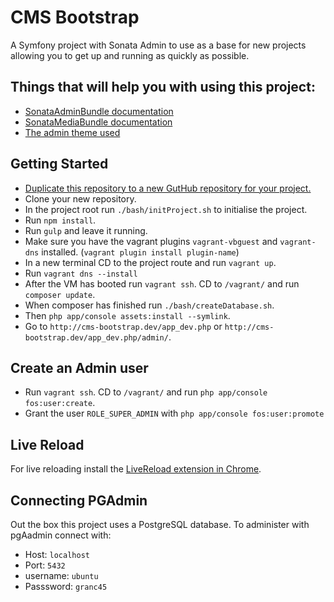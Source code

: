 CMS Bootstrap
========================

A Symfony project with Sonata Admin to use as a base for new projects allowing you to get up and running as quickly as possible.

## Things that will help you with using this project:

* [SonataAdminBundle documentation](http://sonata-project.org/bundles/admin/master/doc/index.html)
* [SonataMediaBundle documentation](http://sonata-project.org/bundles/media/master/doc/index.html)
* [The admin theme used](https://almsaeedstudio.com/themes/AdminLTE/index2.html)


## Getting Started

* [Duplicate this repository to a new GutHub repository for your project.](https://help.github.com/articles/duplicating-a-repository/)
* Clone your new repository.
* In the project root run `./bash/initProject.sh` to initialise the project.
* Run `npm install`.
* Run `gulp` and leave it running.
* Make sure you have the vagrant plugins `vagrant-vbguest` and `vagrant-dns` installed. (`vagrant plugin install plugin-name`)
* In a new terminal CD to the project route and run `vagrant up`.
* Run `vagrant dns --install`
* After the VM has booted run `vagrant ssh`. CD to `/vagrant/` and run `composer update`.
* When composer has finished run `./bash/createDatabase.sh`.
* Then `php app/console assets:install --symlink`.
* Go to `http://cms-bootstrap.dev/app_dev.php` or `http://cms-bootstrap.dev/app_dev.php/admin/`.

## Create an Admin user
* Run `vagrant ssh`. CD to `/vagrant/` and run `php app/console fos:user:create`.
* Grant the user `ROLE_SUPER_ADMIN` with `php app/console fos:user:promote`

## Live Reload
For live reloading install the [LiveReload extension in Chrome](https://chrome.google.com/webstore/detail/livereload/jnihajbhpnppcggbcgedagnkighmdlei).

## Connecting PGAdmin
Out the box this project uses a PostgreSQL database. To administer with pgAadmin connect with:
* Host: `localhost`
* Port: `5432`
* username: `ubuntu`
* Passsword: `granc45`
